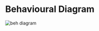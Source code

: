 # Behavioural Diagram

![beh diagram](https://user-images.githubusercontent.com/94243541/143045791-256025c1-b0c6-45c5-88bc-cfdfbd103e34.png)

